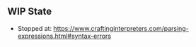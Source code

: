 ## WIP State

- Stopped at: https://www.craftinginterpreters.com/parsing-expressions.html#syntax-errors
